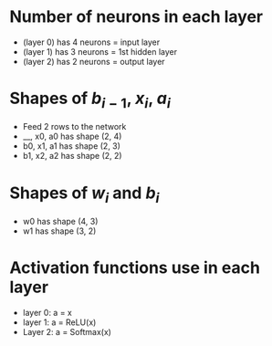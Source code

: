 # Number of neurons in each layer
- (layer 0) has 4 neurons = input layer
- (layer 1) has 3 neurons = 1st hidden layer 
- (layer 2) has 2 neurons = output layer

# Shapes of $b_{i-1}$, $x_i$, $a_i$ 
- Feed 2 rows to the network
- __, x0, a0 has shape (2, 4) 
- b0, x1, a1 has shape (2, 3)
- b1, x2, a2 has shape (2, 2)

# Shapes of $w_i$ and $b_i$
- w0 has shape (4, 3)
- w1 has shape (3, 2)

# Activation functions use in each layer
- layer 0: a = x
- layer 1: a = ReLU(x)
- Layer 2: a = Softmax(x)